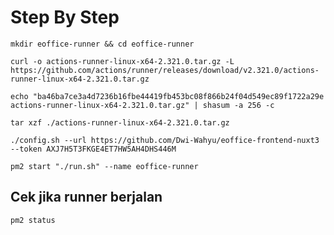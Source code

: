 # Step By Step

```
mkdir eoffice-runner && cd eoffice-runner
```

```
curl -o actions-runner-linux-x64-2.321.0.tar.gz -L https://github.com/actions/runner/releases/download/v2.321.0/actions-runner-linux-x64-2.321.0.tar.gz
```

```
echo "ba46ba7ce3a4d7236b16fbe44419fb453bc08f866b24f04d549ec89f1722a29e  actions-runner-linux-x64-2.321.0.tar.gz" | shasum -a 256 -c
```

```
tar xzf ./actions-runner-linux-x64-2.321.0.tar.gz
```

```
./config.sh --url https://github.com/Dwi-Wahyu/eoffice-frontend-nuxt3 --token AXJ7H5T3FKGE4ET7HW5AH4DHS446M
```

```
pm2 start "./run.sh" --name eoffice-runner
```

## Cek jika runner berjalan

```
pm2 status
```
